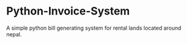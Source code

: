 # Python-Invoice-System
A simple python bill generating system for rental lands located around nepal.
